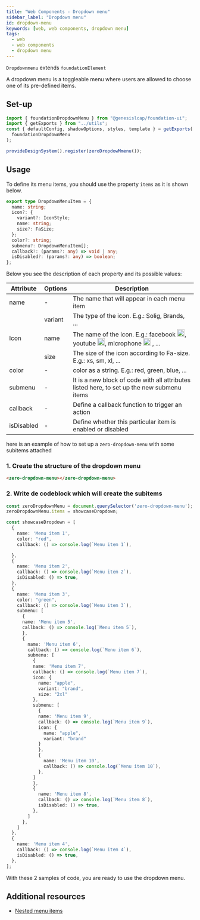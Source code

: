 ```yaml
---
title: "Web Components - Dropdown menu"
sidebar_label: "Dropdown menu"
id: dropdown-menu
keywords: [web, web components, dropdown menu]
tags:
  - web
  - web components
  - dropdown menu
---
```


`Dropdownmenu` extends `foundationElement`

A dropdown menu is a toggleable menu where users are allowed to choose one of its pre-defined items.

## Set-up

```ts
import { foundationDropdownMenu } from "@genesislcap/foundation-ui";
import { getExports } from "../utils";
const { defaultConfig, shadowOptions, styles, template } = getExports(
  foundationDropdownMenu
);

provideDesignSystem().register(zeroDropdowMmenu());
```

## Usage

To define its menu items, you should use the property `items` as it is shown below.

```typescript
export type DropdownMenuItem = {
  name: string;
  icon?: {
    variant?: IconStyle;
    name: string;
    size?: FaSize;
  };
  color?: string;
  submenu?: DropdownMenuItem[];
  callback?: (params?: any) => void | any;
  isDisabled?: (params?: any) => boolean;
};
```

Below you see the description of each property and its possible values:

<table>
  <thead>
    <tr>
      <th> Attribute </th>
      <th> Options </th>
      <th> Description </th>
    </tr>
  </thead>
  <tbody>
    <tr>
      <td> name </td>
      <td> - </td>
      <td> The name that will appear in each menu item </td>
    </tr>
    <tr>
      <td rowspan="3" colspan="1"> Icon </td>
      <td> variant</td>
      <td> The type of the icon. E.g.: Solig, Brands, ... </td>
    </tr>
    <tr>
      <td> name </td>
      <td> The name of the icon. E.g.: facebook <img src="https://raw.githubusercontent.com/FortAwesome/Font-Awesome/6.x/svgs/brands/facebook.svg" width="20" height="20" />, youtube <img src="https://raw.githubusercontent.com/FortAwesome/Font-Awesome/6.x/svgs/brands/youtube.svg" width="20" height="20" />, microphone <img src="https://raw.githubusercontent.com/FortAwesome/Font-Awesome/6.x/svgs/solid/microphone.svg" width="20" height="20" /> , ... </td>
    </tr>
    <tr>
      <td> size </td>
      <td> The size of the icon according to Fa-size. E.g.: xs, sm, xl, ...</td>
    </tr>
    <tr>
      <td> color </td>
      <td>-</td>
      <td> color as a string. E.g.: red, green, blue, ...</td>
    </tr>
    <tr>
      <td> submenu </td>
      <td>- </td>
      <td>It is a new block of code with all attributes listed here, to set up the new submenu items</td>
    </tr>
    <tr>
      <td> callback </td>
      <td>- </td>
      <td>Define a callback function to trigger an action</td>
    </tr>
    <tr>
      <td> isDisabled </td>
      <td>- </td>
      <td>Define whether this particular item is enabled or disabled</td>
    </tr>
  </tbody>
</table>

here is an example of how to set up a `zero-dropdown-menu` with some subitems attached

### 1. Create the structure of the dropdown menu

```html
<zero-dropdown-menu></zero-dropdown-menu>
```

### 2. Write de codeblock which will create the subitems

```ts
const zeroDropdownMenu = document.querySelector('zero-dropdown-menu');
zeroDropdownMenu.items = showcaseDropdown;

const showcaseDropdown = [
  {
    name: 'Menu item 1',
    color: "red",
    callback: () => console.log(`Menu item 1`),

  },
  {
    name: 'Menu item 2',
    callback: () => console.log(`Menu item 2`),
    isDisabled: () => true,
  },
  {
    name: 'Menu item 3',
    color: "green",
    callback: () => console.log(`Menu item 3`),
    submenu: [
      {
      name: 'Menu item 5',
      callback: () => console.log(`Menu item 5`),
      },
      {
        name: 'Menu item 6',
        callback: () => console.log(`Menu item 6`),
        submenu: [
          {
          name: 'Menu item 7',
          callback: () => console.log(`Menu item 7`),
          icon: {
            name: "apple",
            variant: "brand",
            size: "2xl"
          },
          submenu: [
            {
            name: 'Menu item 9',
            callback: () => console.log(`Menu item 9`),
            icon: {
              name: "apple",
              variant: "brand"
            }
            },
            {
              name: 'Menu item 10',
              callback: () => console.log(`Menu item 10`),
            },
          ]
          },
          {
            name: 'Menu item 8',
            callback: () => console.log(`Menu item 8`),
            isDisabled: () => true,
          },
        ]
      },
    ]
  },
  {
    name: 'Menu item 4',
    callback: () => console.log(`Menu item 4`),
    isDisabled: () => true,
  },
];
```

With these 2 samples of code, you are ready to use the dropdown menu.

## Additional resources

- [Nested menu items](https://www.tiny.cloud/docs/tinymce/6/custom-nested-menu-items/#:~:text=A%20nested%20menu%20item%20is,items%20and%20toggle%20menu%20items.)
